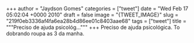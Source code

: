
+++
author = "Jaydson Gomes"
categories = ["tweet"]
date = "Wed Feb 17 05:02:04 +0000 2010"
draft = false
image = "{TWEET_IMAGE}"
slug = "219f0eb3336af4fa6ea28b4d86ee01c8403aae68"
tags = ["tweet"]
title = """Preciso de ajuda psicológ..."""
+++
Preciso de ajuda psicológica. To dobrando roupa as 3 da manha.
